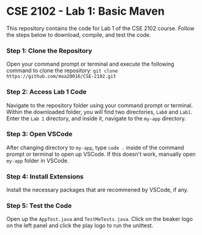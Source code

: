 # CSE 2102 - Lab 1: Basic Maven

This repository contains the code for Lab 1 of the CSE 2102 course. Follow the steps below to download, compile, and test the code.

### Step 1: Clone the Repository
Open your command prompt or terminal and execute the following command to clone the repository:
```git clone https://github.com/moa20016/CSE-2102.git```

### Step 2: Access Lab 1 Code
Navigate to the repository folder using your command prompt or terminal. Within the downloaded folder, you will find two directories, ```Lab0``` and ```Lab1```. Enter the ```Lab 1``` directory, and inside it, navigate to the ```my-app``` directory. 

### Step 3: Open VSCode
After changing directory to ```my-app```, type ```code .``` inside of the command prompt or terminal to open up VSCode.
If this doesn't work, manually open ```my-app``` folder in VSCode.

### Step 4: Install Extensions 
Install the necessary packages that are recommened by VSCode, if any. 

### Step 5: Test the Code
Open up the ```AppTest.java``` and ```TestMeTests.java```. Click on the beaker logo on the left panel and click the play logo to run the unittest.
